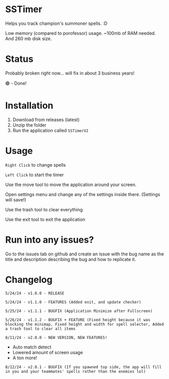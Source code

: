 # SSTimer

Helps you track champion's summoner spells. :D

Low memory (compared to porofessor) usage. ~100mb of RAM needed. And 260 mb disk size.

# Status

Probably broken right now... will fix in about 3 business years!

🟢 - Done!

# Installation

1. Download from releases (latest)
2. Unzip the folder
3. Run the application called ```SSTimerV2```

# Usage

```Right Click``` to change spells

```Left Click``` to start the timer

Use the move tool to move the application around your screen.

Open settings menu and change any of the settings inside there. (Settings will save!)

Use the trash tool to clear everything

Use the exit tool to exit the application


# Run into any issues?

Go to the issues tab on github and create an issue with the bug name as the title and description describing the bug and how to replicate it.

# Changelog

```5/24/24 - v1.0.0 - RELEASE```

```5/24/24 - v1.1.0 - FEATURES (Added exit, and update checker)```

```5/25/24 - v1.1.1 - BUGFIX (Application Minimize after Fullscreen)```

```5/26/24 - v1.1.2 - BUGFIX + FEATURE (Fixed height because it was blocking the minimap, Fixed height and width for spell selector, Added a trash tool to clear all items```

```8/11/24 - v2.0.0 - NEW VERSION, NEW FEATURES!```
- Auto match detect
- Lowered amount of screen usage
- A ton more!

```8/12/24 - v2.0.1 - BUGFIX (If you spawned top side, the app will fill in you and your teammates' spells rather than the enemies lol)```
